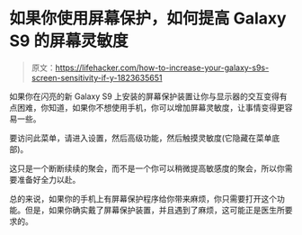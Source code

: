 # 如果你使用屏幕保护，如何提高 Galaxy S9 的屏幕灵敏度

> 原文：<https://lifehacker.com/how-to-increase-your-galaxy-s9s-screen-sensitivity-if-y-1823635651>

如果你在闪亮的新 Galaxy S9 上安装的屏幕保护装置让你与显示器的交互变得有点困难，你知道，如果你不想使用手机，你可以增加屏幕灵敏度，让事情变得更容易一些。



要访问此菜单，请进入设置，然后高级功能，然后触摸灵敏度(它隐藏在菜单底部)。

这只是一个断断续续的聚会，而不是一个你可以稍微提高敏感度的聚会，所以你需要准备好全力以赴。

总的来说，如果你的手机上有屏幕保护程序给你带来麻烦，你只需要打开这个功能。但是，如果你确实戴了屏幕保护装置，并且遇到了麻烦，这可能正是医生所要求的。